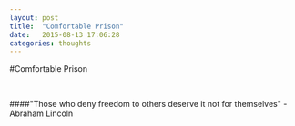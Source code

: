 ```yaml
---
layout: post
title:  "Comfortable Prison"
date:   2015-08-13 17:06:28
categories: thoughts
---
```


#Comfortable Prison

<br />

####"Those who deny freedom to others deserve it not for themselves" - Abraham Lincoln

